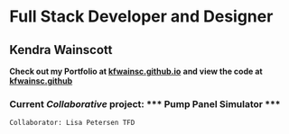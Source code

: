 # Full Stack Developer and Designer

## Kendra Wainscott

**Check out my Portfolio at [kfwainsc.github.io](https://kfwainsc.github.io/ "portfolio page hosted and updated through gitpages")**
**and view the code at [kfwainsc.github](https://github.com/kfwainsc/kfwainsc.github.io "portfolio page hosted and updated through gitpages")**

### Current ***Collaborative***  project: *** Pump Panel Simulator ***
    Collaborator: Lisa Petersen TFD 
